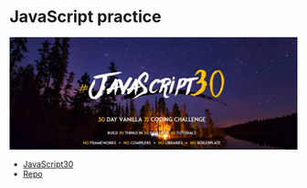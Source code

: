 # JavaScript practice

![GitHub actions settings](./src/images/preview.jpg)

- [JavaScript30](https://courses.wesbos.com/account)
- [Repo](https://github.dev/wesbos/JavaScript30/tree/)
